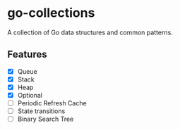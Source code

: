 # go-collections

A collection of Go data structures and common patterns.

## Features
- [x] Queue
- [x] Stack
- [x] Heap
- [x] Optional
- [ ] Periodic Refresh Cache
- [ ] State transitions
- [ ] Binary Search Tree
